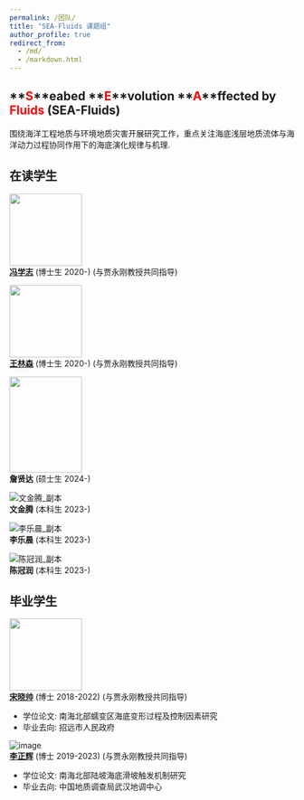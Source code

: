 ```yaml
---
permalink: /团队/
title: "SEA-Fluids 课题组"
author_profile: true
redirect_from: 
  - /md/
  - /markdown.html
---
```

## **<font color='red'>S</font>**eabed **<font color='red'>E</font>**volution **<font color='red'>A</font>**ffected by **<font color='red'>Fluids</font>** (SEA-Fluids)
围绕海洋工程地质与环境地质灾害开展研究工作，重点关注海底浅层地质流体与海洋动力过程协同作用下的海底演化规律与机理.

## 在读学生
<img src="https://github.com/Chaoqizhu/Chaoqizhu.github.io/assets/58731405/4cffe9c4-37a1-42f4-b50b-37c543658312" width="128" height="128"><br>
**[冯学志](https://www.researchgate.net/profile/Xuezhi-Feng-3)** (博士生 2020-) (与贾永刚教授共同指导)

<img src="https://github.com/Chaoqizhu/Chaoqizhu.github.io/assets/58731405/ca41a646-6196-4457-aa4a-c55c76eb533b" width="128" height="128"><br>
**[王林森](https://www.researchgate.net/profile/Linsen-Wang)** (博士生 2020-) (与贾永刚教授共同指导)

<img src="https://github.com/Chaoqizhu/Chaoqizhu.github.io/assets/58731405/f8087d06-ee27-4be0-948b-58862365d6d0" width="128" height="170"><br>
**詹贤达** (硕士生 2024-) 

![文金腾_副本](https://github.com/user-attachments/assets/2526b610-4639-4d6a-a83c-d177f899bda5)<br>
**文金腾** (本科生 2023-) 

![李乐晨_副本](https://github.com/user-attachments/assets/5ca8f462-e4b9-49c5-aa45-038391827b31)<br>
**李乐晨** (本科生 2023-) 

![陈冠润_副本](https://github.com/user-attachments/assets/bd2e8cd9-9b4a-4311-be2a-22508084968b)<br>
**陈冠润** (本科生 2023-) 

## 毕业学生
<img src="https://i1.rgstatic.net/ii/profile.image/864276776497152-1583071049061_Q512/Xiaoshuai-Song.jpg" width="128" height="128">  <br>
**[宋晓帅](https://www.researchgate.net/profile/Xiaoshuai-Song)** (博士 2018-2022) (与贾永刚教授共同指导)  <br>
* 学位论文: 南海北部蠕变区海底变形过程及控制因素研究  <br>
* 毕业去向: 招远市人民政府

![image](https://i1.rgstatic.net/ii/profile.image/11431281103741269-1669814357677_Q128/Zhenghui_Li10.jpg) <br>
**[李正辉](https://www.researchgate.net/profile/Zhenghui_Li10)** (博士 2019-2023) (与贾永刚教授共同指导)  <br>
* 学位论文: 南海北部陆坡海底滑坡触发机制研究  <br>
* 毕业去向: 中国地质调查局武汉地调中心
